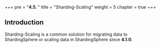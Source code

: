 +++
pre = "<b>4.5. </b>"
title = "Sharding-Scaling"
weight = 5
chapter = true
+++

## Introduction

Sharding-Scaling is a common solution for migrating data to ShardingSphere or scaling data in ShardingSphere since **4.1.0**.
